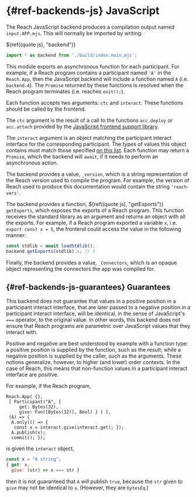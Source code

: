 



# {#ref-backends-js} JavaScript

The Reach JavaScript backend produces a compilation output named `input.APP.mjs`.
This will normally be imported by writing:

${ref((quote js), "backend")}
```js
import * as backend from './build/index.main.mjs';
```


This module exports an asynchronous function for each participant.
For example, if a Reach program contains a participant named `'A'` in the `Reach.App`, then the JavaScript backend will include a function named `A` (i.e. `backend.A`).
The `Promise` returned by these functions is resolved when the Reach program terminates (i.e. reaches `exit();`).

Each function accepts two arguments: `ctc` and `interact`. These functions should be called by the frontend.

The `ctc` argument is the result of a call to the functions `acc.deploy` or `acc.attach` provided by the [JavaScript frontend support library](##ref-frontends-js).

The `interact` argument is an object matching the participant interact interface for the corresponding participant.
The types of values this object contains must match those specified
[on this list](##ref-frontends-js-types).
Each function may return a `Promise`, which the backend will `await`, if it needs to perform an asynchronous action.

The backend provides a value, `_version`, which is a string representation of the Reach version used to compile the program.
For example, the version of Reach used to produce this documentation would contain the string `'reach-vers'`.

The backend provides a function, ${ref((quote js), "getExports")} `getExports`, which exposes the exports of a Reach program.
This function receives the standard library as an argument and returns an object with all the exports.
For example, if a Reach program
exported a variable `x`, i.e. `export const x = 5`, the frontend could access the value in the following manner:

```js
const stdlib = await loadStdlib();
backend.getExports(stdlib).x; // 5
```


Finally, the backend provides a value, `_Connectors`, which is an opaque object representing the connectors the app was compiled for.

## {#ref-backends-js-guarantees} Guarantees

This backend does not guarantee that values in a positive position in a participant interact interface, that are later passed to a negative position in a participant interact interface, will be identical, in the sense of JavaScript's `===` operator, to the original value.
In other words, this backend does not ensure that Reach programs are parametric over JavaScript values that they interact with.

Positive and negative are best understood by example with a function type: a positive position is supplied by the function, such as the result; while a negative position is supplied by the caller, such as the arguments.
These notions generalize, however, to higher (and lower) order contexts.
In the case of Reach, this means that non-function values in a participant interact interface are positive.

For example, if the Reach program,

```reach
Reach.App( {},
 [ Participant("A", {
     get: Bytes(32),
     give: Fun([Bytes(32)], Bool) } ) ],
 (A) => {
  A.only(() => {
   const x = interact.give(interact.get); });
  A.publish(x);
  commit(); });
```


is given the `interact` object,

```js
const x = "A string";
{ get: x,
  give: (str) => x === str } 
```


then it is not guaranteed that `A` will publish `true`, because the `str` given to `give` may not be identical to `x`.
(However, they are `bytesEq`.)

